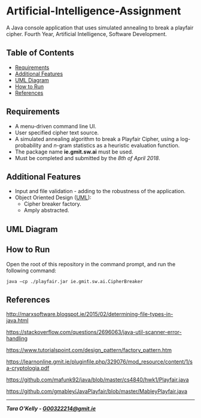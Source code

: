 # Artificial-Intelligence-Assignment
A Java console application that uses simulated annealing to break a playfair cipher. Fourth Year, Artificial Intelligence, Software Development.

## Table of Contents

+ [Requirements](#initial-plan)
+ [Additional Features](#additional-features)
+ [UML Diagram](#uml-diagram)
+ [How to Run](#how-to-run)
+ [References](#references)

## Requirements

+ A menu-driven command line UI.
+ User specified cipher text source.
+ A simulated annealing algorithm to break a Playfair Cipher, using a log-probability
and *n*-gram statistics as a heuristic evaluation function.
+ The package name **ie.gmit.sw.ai** must be used.
+ Must be completed and submitted by the *8th of April 2018*.

## Additional Features

+ Input and file validation - adding to the robustness of the application.
+ Object Oriented Design ([UML](#uml-diagram)):
  + Cipher breaker factory.
  + Amply abstracted.
  
## UML Diagram

## How to Run

Open the root of this repository in the command prompt, and run the following command: 

```
java –cp ./playfair.jar ie.gmit.sw.ai.CipherBreaker
```

## References

http://marxsoftware.blogspot.ie/2015/02/determining-file-types-in-java.html

https://stackoverflow.com/questions/2696063/java-util-scanner-error-handling

https://www.tutorialspoint.com/design_pattern/factory_pattern.htm

https://learnonline.gmit.ie/pluginfile.php/329076/mod_resource/content/1/sa-cryptologia.pdf

https://github.com/mafunk92/java/blob/master/cs4840/hwk1/Playfair.java

https://github.com/gmabley/JavaPlayfair/blob/master/MableyPlayfair.java

-----

__*Tara O'Kelly - G00322214@gmit.ie*__
